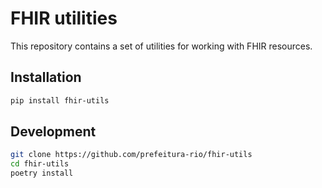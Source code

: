 # FHIR utilities

This repository contains a set of utilities for working with FHIR resources.

## Installation

```bash
pip install fhir-utils
```

## Development

```bash
git clone https://github.com/prefeitura-rio/fhir-utils
cd fhir-utils
poetry install
```
